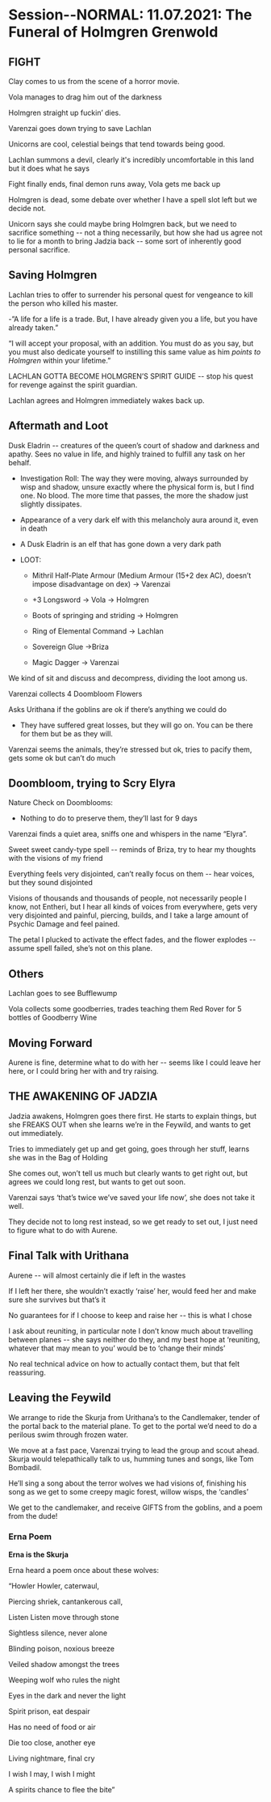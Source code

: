     

# Session--NORMAL: 11.07.2021: The Funeral of Holmgren Grenwold

## FIGHT

Clay comes to us from the scene of a horror movie.

Vola manages to drag him out of the darkness

  

Holmgren straight up fuckin’ dies.

Varenzai goes down trying to save Lachlan

Unicorns are cool, celestial beings that tend towards being good.

Lachlan summons a devil, clearly it's incredibly uncomfortable in this land but it does what he says

Fight finally ends, final demon runs away, Vola gets me back up

Holmgren is dead, some debate over whether I have a spell slot left but we decide not.

  

Unicorn says she could maybe bring Holmgren back, but we need to sacrifice something -- not a thing necessarily, but how she had us agree not to lie for a month to bring Jadzia back -- some sort of inherently good personal sacrifice.

## Saving Holmgren

Lachlan tries to offer to surrender his personal quest for vengeance to kill the person who killed his master.

-”A life for a life is a trade. But, I have already given you a life, but you have already taken.”

“I will accept your proposal, with an addition. You must do as you say, but you must also dedicate yourself to instilling this same value as him *points to Holmgren* within your lifetime.”

LACHLAN GOTTA BECOME HOLMGREN’S SPIRIT GUIDE -- stop his quest for revenge against the spirit guardian.

  

Lachlan agrees and Holmgren immediately wakes back up.

## Aftermath and Loot

Dusk Eladrin -- creatures of the queen’s court of shadow and darkness and apathy. Sees no value in life, and highly trained to fulfill any task on her behalf.

-   Investigation Roll: The way they were moving, always surrounded by wisp and shadow, unsure exactly where the physical form is, but I find one. No blood. The more time that passes, the more the shadow just slightly dissipates.
    
-   Appearance of a very dark elf with this melancholy aura around it, even in death
    
-   A Dusk Eladrin is an elf that has gone down a very dark path
    
-   LOOT:
    
    -   Mithril Half-Plate Armour (Medium Armour (15+2 dex AC), doesn’t impose disadvantage on dex) -> Varenzai
        
    -   +3 Longsword -> Vola -> Holmgren
        
    -   Boots of springing and striding -> Holmgren
        
    -   Ring of Elemental Command -> Lachlan
        
    -   Sovereign Glue ->Briza
        
    -   Magic Dagger -> Varenzai
        

We kind of sit and discuss and decompress, dividing the loot among us.

  

Varenzai collects 4 Doombloom Flowers

Asks Urithana if the goblins are ok if there’s anything we could do

-   They have suffered great losses, but they will go on. You can be there for them but be as they will.
    

  

Varenzai seems the animals, they’re stressed but ok, tries to pacify them, gets some ok but can’t do much

## Doombloom, trying to Scry Elyra

Nature Check on Doomblooms:

-   Nothing to do to preserve them, they’ll last for 9 days
    

  

Varenzai finds a quiet area, sniffs one and whispers in the name “Elyra”.

Sweet sweet candy-type spell -- reminds of Briza, try to hear my thoughts with the visions of my friend

Everything feels very disjointed, can’t really focus on them -- hear voices, but they sound disjointed

Visions of thousands and thousands of people, not necessarily people I know, not Entheri, but I hear all kinds of voices from everywhere, gets very very disjointed and painful, piercing, builds, and I take a large amount of Psychic Damage and feel pained.

The petal I plucked to activate the effect fades, and the flower explodes -- assume spell failed, she’s not on this plane.

  

## Others

Lachlan goes to see Bufflewump

Vola collects some goodberries, trades teaching them Red Rover for 5 bottles of Goodberry Wine

  

## Moving Forward

Aurene is fine, determine what to do with her -- seems like I could leave her here, or I could bring her with and try raising.

  

## THE AWAKENING OF JADZIA

Jadzia awakens, Holmgren goes there first. He starts to explain things, but she FREAKS OUT when she learns we’re in the Feywild, and wants to get out immediately.

Tries to immediately get up and get going, goes through her stuff, learns she was in the Bag of Holding

  

She comes out, won’t tell us much but clearly wants to get right out, but agrees we could long rest, but wants to get out soon.

Varenzai says ‘that’s twice we’ve saved your life now’, she does not take it well.

They decide not to long rest instead, so we get ready to set out, I just need to figure what to do with Aurene.

  

## Final Talk with Urithana

Aurene -- will almost certainly die if left in the wastes

If I left her there, she wouldn’t exactly ‘raise’ her, would feed her and make sure she survives but that’s it

No guarantees for if I choose to keep and raise her -- this is what I chose

  

I ask about reuniting, in particular note I don’t know much about travelling between planes -- she says neither do they, and my best hope at ‘reuniting, whatever that may mean to you’ would be to ‘change their minds’

No real technical advice on how to actually contact them, but that felt reassuring.

## Leaving the Feywild

We arrange to ride the Skurja from Urithana’s to the Candlemaker, tender of the portal back to the material plane. To get to the portal we’d need to do a perilous swim through frozen water.

  

We move at a fast pace, Varenzai trying to lead the group and scout ahead. Skurja would telepathically talk to us, humming tunes and songs, like Tom Bombadil.

  

He’ll sing a song about the terror wolves we had visions of, finishing his song as we get to some creepy magic forest, willow wisps, the ‘candles’

We get to the candlemaker, and receive GIFTS from the goblins, and a poem from the dude!

  

### Erna Poem

**Erna is the Skurja**

Erna heard a poem once about these wolves:

“Howler Howler, caterwaul,

Piercing shriek, cantankerous call,

  

Listen Listen move through stone

Sightless silence, never alone

Blinding poison, noxious breeze

Veiled shadow amongst the trees

  

Weeping wolf who rules the night

Eyes in the dark and never the light

Spirit prison, eat despair

Has no need of food or air

Die too close, another eye

Living nightmare, final cry

I wish I may, I wish I might

A spirits chance to flee the bite”
